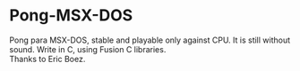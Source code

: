 # Pong-MSX-DOS

Pong para MSX-DOS, stable and playable only against CPU. It is still without sound.
Write in C, using Fusion C libraries.  
Thanks to Eric Boez.

